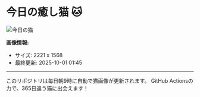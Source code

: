 # 今日の癒し猫 🐱

![今日の猫](https://cdn2.thecatapi.com/images/MTcyNDU0NA.jpg)

**画像情報:**
- サイズ: 2221 x 1568
- 最終更新: 2025-10-01 01:45

---

このリポジトリは毎日朝9時に自動で猫画像が更新されます。
GitHub Actionsの力で、365日違う猫に出会えます！
